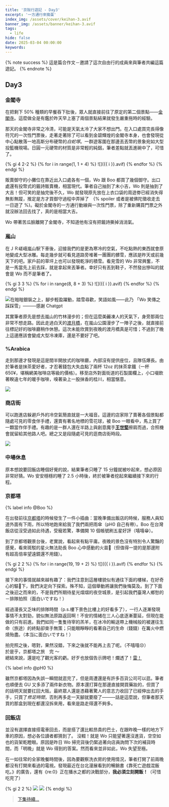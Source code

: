 ```yaml
---
title: '京阪行遊記 - Day3'
excerpt: '一方通行來搗蛋'
index_img: /assets/cover/keihan-3.avif
banner_img: /assets/banner/keihan-3.avif
tags:
  - life
hide: false
date: 2025-03-04 00:00:00
keywords:
---
```


<!-- Latex Protector: Remove "@" before use -->
<!--@lp:skip-all-->
<!--@lp:skip-some-->

<!-- EMSP Replacer: Auto replacement of double full-width white-space with &emsp;&emsp; -->

<!-- Spoiler Replacer: Replace ||text||  with {% spoiler text %} -->
<!--@sprp:skip-all-->

<!-- Footnote Reposer: Auto repositioning of all the footnotes in post -->
<!--@ft:skip-all-->

{% note success %}
這是篇合作文－邀請了這次自由行的成員來與筆者共編這篇遊記。
{% endnote %}

## Day3

### 金閣寺

在把剩下 50% 種類的早餐吞下肚後，眾人就直接前往了原定的第二個景點——[金閣寺](https://maps.app.goo.gl/GfRiKiXe6EwxPeXPA)。這麼做全是有鑑於昨天早上塞了兩個景點結果就發生嚴重拖時的經驗。

那天的金閣寺非常之冷清，可能是天氣太冷了大家不想出門。在入口處買完長得像符咒的一次性門票後，走著走著除了可以看到金碧輝煌的金閣寺本身，也會發現從中心點散落一地高斯分布硬幣的*白蛇塚*。一群遊客圍在那邊丟丟幣的景象宛如大型投籃機現場。日圓一元硬幣的材質是非常輕的純鋁，筆者差點就丟進碗中了，可惜了。

{% gi 4 2-2 %}
  {% for i in range(1, 1 + 4) %}
    ![]({{ i }}.avif)
  {% endfor %}
{% endgi %}

販賣御守的小攤位在靠近出入口處各有一個，Wo 跟 Boo 都買了幾個御守。出口處還有投幣式的籤詩販賣機，相當現代。筆者自己抽到了末小吉，Wo 則是抽到了大吉！但可笑的是抽完後不久，Wo 就發現原先放在上衣口袋的周遊劵已經消失得無影無蹤，推定是方才買御守過程中弄掉了　{% spoiler 或者是被佛陀徵收走去一日遊了 %}。礙於金閣寺的一方通行動線與一次性門票，除了重新購買門票之外就沒辦法回去找了，真的是相當大吉。

Wo 帶著苦瓜臉離開了金閣寺，不知道他有沒有把籤詩撕掉消消氣。

### 嵐山

在ＪＲ嵯峨嵐山駅下車後，迎接我們的是更為寒冷的空氣，不吃點熱的東西就會原地變成大型冰雕。每走幾步就可看見道路旁堆著一團團的髒雪，應該是昨天或前幾天下的吧。家戶前的草坪上也可以發現乾淨的積雪。看見雪的 Wo 非常興奮，不是一馬當先上前去踩，就是拿起來丟筆者。幸好只有丟到鞋子，不然發出慘叫的就會是 Wo 而不是筆者了。

{% gi 3 3 %}
  {% for i in range(8, 8 + 3) %}
    ![]({{ i }}.avif)
  {% endfor %}
{% endgi %}

![在皚皚銀裝之上，腳步輕盈躍動，踏雪尋歡，笑語如風——此乃 「Wo 笑傳之踩踩雪」———感謝 Chatgpt](11.avif)

其實筆者原先是想去嵐山的竹林漫步的；但在這麼~~美麗~~凍人的天氣下，身旁那兩位非常不想走路。因此走過白天的[渡月橋](https://maps.app.goo.gl/MnrK8daVFwnBueHW8)，在嵐山公園漫步了一陣子之後，就直接前往標記好的咖啡廳稍作休憩。這次未能欣賞到夜晚的渡月橋真是可惜；不過到了晚上這邊應該會變成大型冷凍庫，還是不要好了吧。

### %Arabica

走到那邊才發現是這是間半開放式的咖啡廳，內部沒有提供座位，且隊伍爆長。由於筆者是抹茶愛好者，才忍著錢包大失血點了兩杯 12oz 的抹茶拿鐵（一杯 650¥，堪稱網美咖啡店等級的價格）。移至店外對面街道的石製圍欄上，小口啜飲著睽違七年的暖手咖啡，嗅著染上一股抹香的桂川，相當愜意。  

![](15.avif)

### 商店街

可以跑進店躲避戶外的冷空氣簡直就是一大福音。這邊的店家除了賣著各個景點都隨處可見的零食伴手禮，還賣有著名地標的雪花球，被 Boo 一眼看中，馬上買了一顆當作伴手禮。有趣的是一群人還在半路上與創意魔手[**王世堅**](https://zh.wikipedia.org/zh-tw/王世堅)擦肩而過，合照機會就留給其他路人吧。總之又是段隨處可見的逛商店街時段。

![](16.avif)

### 中場休息

原本想說要回飯店睡個好覺的說，結果筆者只睡了 15 分鐘就被吵起來，想必原因非常好猜。Wo 安安穩穩的睡了 2.5 小時後，終於被筆者挖起來繼續接下來的行程。

### 京都塔

{% label info @Boo %}

在出發前往[京都塔](https://maps.app.goo.gl/d5owcYZLGBhLrWN29)的時候發生了一件小插曲：當晚準備出飯店的時候，服務人員知道外面有下雨，所以特地跑來給我了我們兩把雨傘（pH0 自己有帶）。Boo 在台灣飯店從沒受過如此待遇，受寵若驚，準備開 10 個帳號刷五星好評（嘻嘻😁）。

到了京都塔觀景台後，老實說，看起來有點平庸。夜晚的景色沒有特別令人驚豔的感覺，看來斑駁的星火無法助長 Boo 心中感動的火苗💩（但值得一提的是那邊附有超高倍率望遠鏡還不用錢）。

{% gi 2 2 %}
  {% for i in range(19, 19 + 2) %}
    ![]({{ i }}.avif)
  {% endfor %}
{% endgi %}

接下來的事情就越來越有趣了：我們注意到這層樓貌似有通往下面的樓梯，在好奇心的驅💩下，我們決定向下探索。殊不知，這個舉動將讓我們後悔莫及。到了下面之後迎之而來的，不是我們所期待星光熠熠的夜空城景，是引起我們臺灣人鄉愁的－排隊拍照（面白いですね！）

經過漫長又乏味的排隊時間（p.s.樓下景色比樓上的好看多了），一行人逐漸發現事情不太對勁，貌似無法原路返回啊！不安的情緒在三人心底逐漸蔓延，但現在能做的只有前進。我們如同一隻隻待宰的羔羊，在冰冷的輸送帶上機械般的被運往生命（旅途）的終點卻束手無策；只能眼睜睜的看著自己的生命（錢錢）在篝火中燃燒殆盡。（本当に面白いですね！）

拍完照之後，嗯對，果然沒錯，下來之後就不能再上去了呢。（不嘻嘻😒）  
於是乎，京都塔之旅　完 ～  
總結來說，還是吃了觀光客的虧。好歹也放個告示牌吧！爛透了！[雷！](http://phantom0174.github.io/2025/03/keihan-slack/#絕對不要提早去京都塔的觀景台下層)

{% label info @pH0 %}

雖然京都塔因為失誤一瞬間就逛完了，但是周遭還是有許多百貨公司可以逛。筆者也順便去 GU 又多添了兩件新衣物。原本還打算在那邊直接開買藥妝的，但買了的話明天就要扛回大阪。最終眾人還是憑藉著驚人的意志力收回了已經伸出去的手手，只買了*修足時間*，否則再多走一天腳就要廢了———話是這麼說，但筆者那天買的那盒到現在都還沒拆來用，看來是路走得還不夠多。

### 回飯店

並沒有選擇直接搭電車回去，而是搭了還比較昂貴的巴士，在跟昨晚一樣的地方下車的原因，想必各位讀者都猜到了。 沒輟！就是 Wo 只能望著還沒進貨，空空如也的貨架乾瞪眼。原因是昨日 Wo 掃完貨後仍緊追著向店員詢問下次的補貨時間，而「明晚」就是 Wo 得到的答案。然而看來並非如此，Wo 失望至極。

在一如往常的全家晚餐時間後，因為要觀察洗衣房的使用情況，筆者打開了前兩晚都沒有打開來看過的電視。發現最近在台北漫展看到的暢銷書《靠死亡遊戲混飯吃。》的廣告，還有《re:0》正在播水之都的決戰部分，**我必須立刻開飯！**（可惜吃完了）

{% gi 2 2 %}
  ![](dgame.avif)
  ![](re0.avif)
{% endgi %}

> [下集待續...](https://phantom0174.github.io/2025/03/keihan-4/)
